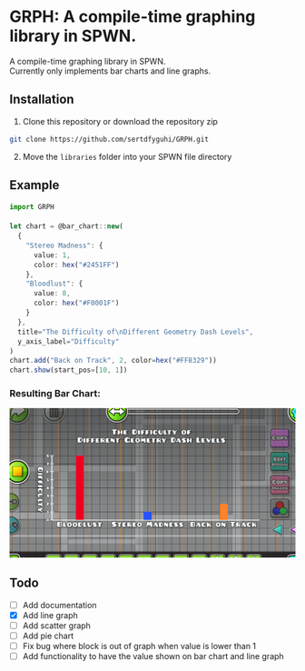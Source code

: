 # GRPH: A compile-time graphing library in SPWN.

A compile-time graphing library in SPWN.  
Currently only implements bar charts and line graphs.

## Installation

1. Clone this repository or download the repository zip

```sh
git clone https://github.com/sertdfyguhi/GRPH.git
```

2. Move the `libraries` folder into your SPWN file directory

## Example

```ts
import GRPH

let chart = @bar_chart::new(
  {
    "Stereo Madness": {
      value: 1,
      color: hex("#2451FF")
    },
    "Bloodlust": {
      value: 8,
      color: hex("#F0001F")
    }
  },
  title="The Difficulty of\nDifferent Geometry Dash Levels",
  y_axis_label="Difficulty"
)
chart.add("Back on Track", 2, color=hex("#FF8329"))
chart.show(start_pos=[10, 1])
```

### Resulting Bar Chart:

![The resulting graph in GD](https://raw.githubusercontent.com/sertdfyguhi/GRPH/master/example.png)

## Todo

- [ ] Add documentation
- [x] Add line graph
- [ ] Add scatter graph
- [ ] Add pie chart
- [ ] Fix bug where block is out of graph when value is lower than 1
- [ ] Add functionality to have the value shown on bar chart and line graph
